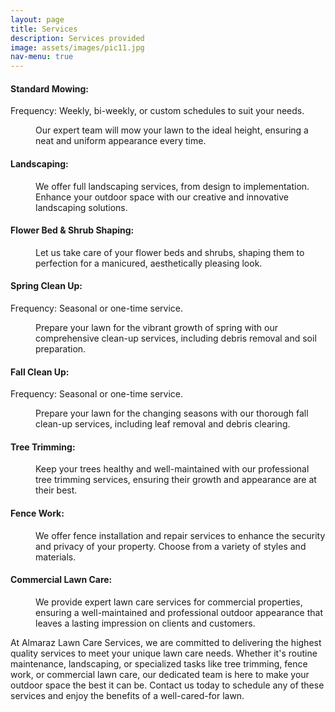 ```yaml
---
layout: page
title: Services
description: Services provided
image: assets/images/pic11.jpg
nav-menu: true
---
```


<h4>Standard Mowing:</h4>
<dl>
	<dt>Frequency: Weekly, bi-weekly, or custom schedules to suit your needs.</dt>
	<dd>
		<p>Our expert team will mow your lawn to the ideal height, ensuring a neat and uniform appearance every time.</p>
	</dd>
</dl>

<h4>Landscaping:</h4>
<dl>
	<dd>
		<p>We offer full landscaping services, from design to implementation. Enhance your outdoor space with our creative and innovative landscaping solutions.</p>
	</dd>
</dl>

<h4>Flower Bed & Shrub Shaping:</h4>
<dl>
	<dd>
		<p>Let us take care of your flower beds and shrubs, shaping them to perfection for a manicured, aesthetically pleasing look.</p>
	</dd>
</dl>

<h4>Spring Clean Up:</h4>
<dl>
	<dt>Frequency: Seasonal or one-time service.</dt>
	<dd>
		<p>Prepare your lawn for the vibrant growth of spring with our comprehensive clean-up services, including debris removal and soil preparation.</p>
	</dd>
</dl>

<h4>Fall Clean Up:</h4>
<dl>
	<dt>Frequency: Seasonal or one-time service.</dt>
	<dd>
		<p>Prepare your lawn for the changing seasons with our thorough fall clean-up services, including leaf removal and debris clearing.</p>
	</dd>
</dl>

<h4>Tree Trimming:</h4>
<dl>
	<dd>
		<p>Keep your trees healthy and well-maintained with our professional tree trimming services, ensuring their growth and appearance are at their best.</p>
	</dd>
</dl>

<h4>Fence Work:</h4>
<dl>
	<dd>
		<p>We offer fence installation and repair services to enhance the security and privacy of your property. Choose from a variety of styles and materials.</p>
	</dd>
</dl>

<h4>Commercial Lawn Care:</h4>
<dl>
	<dd>
		<p>We provide expert lawn care services for commercial properties, ensuring a well-maintained and professional outdoor appearance that leaves a lasting impression on clients and customers.</p>
	</dd>
</dl>



At Almaraz Lawn Care Services, we are committed to delivering the highest quality services to meet your unique lawn care needs. Whether it's routine maintenance, landscaping, or specialized tasks like tree trimming, fence work, or commercial lawn care, our dedicated team is here to make your outdoor space the best it can be. Contact us today to schedule any of these services and enjoy the benefits of a well-cared-for lawn.
